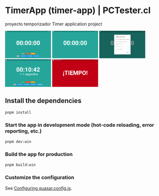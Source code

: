 # TimerApp (timer-app) | PCTester.cl

proyecto temporizador
Timer application project

<img src="./image.png" width="30%"></img>
<img src="./image2.png" width="30%"></img>
<img src="./image3.png" width="30%"></img>
<img src="./image4.png" width="30%"></img>
<img src="./image5.png" width="30%"></img>

## Install the dependencies
```bash
pnpm install
```

### Start the app in development mode (hot-code reloading, error reporting, etc.)
```bash
pnpm dev:win
```


### Build the app for production
```bash
pnpm build:win
```

### Customize the configuration
See [Configuring quasar.config.js](https://v2.quasar.dev/quasar-cli-vite/quasar-config-js).

